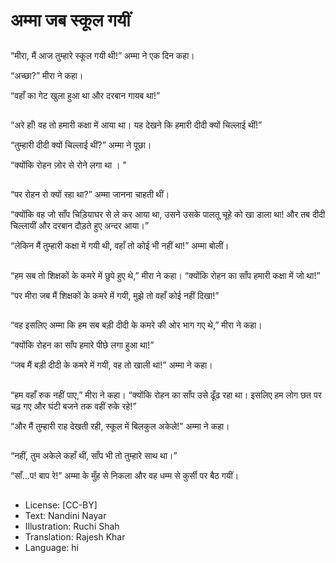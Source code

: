 # अम्मा जब स्कूल गयीं

##
“मीरा, मैं आज तुम्हारे स्कूल गयी थी!” अम्मा ने एक दिन कहा।

“अच्छा?” मीरा ने कहा।

“वहाँ का गेट खुला हुआ था और दरबान गायब था!” 

##
“अरे हाँ! वह तो हमारी कक्षा में आया था। यह देखने कि हमारी दीदी क्यों चिल्लाई थीं!”

“तुम्हारी दीदी क्यों चिल्लाई थीं?” अम्मा ने पूछा।

“क्योंकि रोहन ज़ोर से रोने लगा था । "

##
“पर रोहन रो क्यों रहा था?” अम्मा जानना चाहती थीं।

“क्योंकि वह जो साँप चिड़ियाघर से ले कर आया था, उसने उसके पालतू चूहे को खा डाला था! और तब दीदी चिल्लायीं और दरबान दौड़ते हुए अन्दर आया।”

“लेकिन मैं तुम्हारी कक्षा में गयी थी, वहाँ तो कोई भी नहीं था!” अम्मा बोलीं।

##
“हम सब तो शिक्षकों के कमरे में छुपे हुए थे,” मीरा ने कहा। “क्योंकि रोहन का साँप हमारी कक्षा में जो था!”

“पर मीरा जब मैं शिक्षकों के कमरे में गयी, मुझे तो वहाँ कोई नहीं दिखा!”

##
“वह इसलिए अम्मा कि हम सब बड़ी दीदी के कमरे की ओर भाग गए थे,” मीरा ने कहा।

“क्योंकि रोहन का साँप हमारे पीछे लगा हुआ था!”

“जब मैं बड़ी दीदी के कमरे में गयी, वह तो खाली था!” अम्मा ने कहा।

##
“हम वहाँ रुक नहीं पाए,” मीरा ने कहा। “क्योंकि रोहन का साँप उसे ढूँढ रहा था। इसलिए हम लोग छत पर चढ़ गए और घंटी बजने तक वहीं रुके रहे!”

“और मैं तुम्हारी राह देखती रही, स्कूल में बिलकुल अकेले!” अम्मा ने कहा।

##
“नहीं, तुम अकेले कहाँ थीं, साँप भी तो तुम्हारे साथ था।”

“साँ...प! बाप रे!” अम्मा के मुँह से निकला और वह धम्म से कुर्सी पर बैठ गयीं।

##
* License: [CC-BY]
* Text: Nandini Nayar
* Illustration: Ruchi Shah
* Translation: Rajesh Khar
* Language: hi
